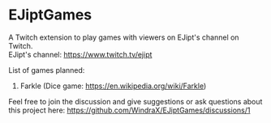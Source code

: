 # EJiptGames
A Twitch extension to play games with viewers on EJipt's channel on Twitch.<br/>
EJipt's channel: https://www.twitch.tv/ejipt

List of games planned: 

1. Farkle (Dice game: https://en.wikipedia.org/wiki/Farkle)


Feel free to join the discussion and give suggestions or ask questions about this project here: https://github.com/WindraX/EJiptGames/discussions/1
